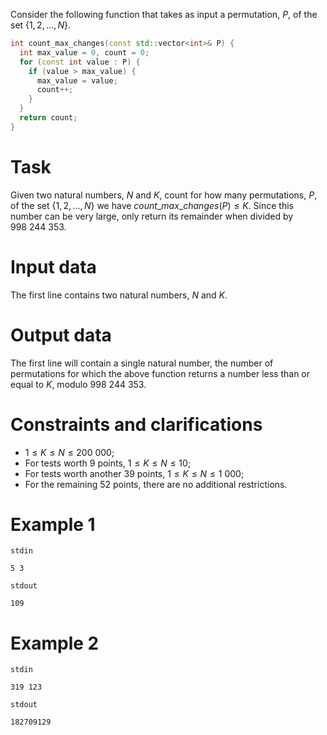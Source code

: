 Consider the following function that takes as input a permutation, $P$, of the set $\{1, 2, \dots, N\}$.
```c++
int count_max_changes(const std::vector<int>& P) {
  int max_value = 0, count = 0;
  for (const int value : P) {
    if (value > max_value) {
      max_value = value;
      count++;
    }
  }
  return count;
}
```

# Task

Given two natural numbers, $N$ and $K$, count for how many permutations, $P$, of the set $\{1, 2, \dots, N\}$ we have $count\_max\_changes(P) \leq K$. Since this number can be very large, only return its remainder when divided by $998\ 244\ 353$.

# Input data

The first line contains two natural numbers, $N$ and $K$.

# Output data

The first line will contain a single natural number, the number of permutations for which the above function returns a number less than or equal to $K$, modulo $998\ 244\ 353$.

# Constraints and clarifications

* $1 \leq K \leq N \leq 200\ 000$;
* For tests worth $9$ points, $1 \leq K \leq N \leq 10$;
* For tests worth another $39$ points, $1 \leq K \leq N \leq 1\ 000$;
* For the remaining $52$ points, there are no additional restrictions.

# Example 1

`stdin`
```
5 3
```

`stdout`
```
109
```

# Example 2

`stdin`
```
319 123
```

`stdout`
```
182709129
```
